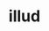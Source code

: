 ---
title: illud
meaning: that
ch: fifteen
pos: pronounthird
abbgender: n.
abbgender2: neut.
gender: neuter
declension: third
---